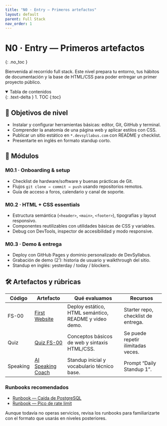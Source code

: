 ```yaml
---
title: "N0 · Entry — Primeros artefactos"
layout: default
parent: Full Stack
nav_order: 1
---
```


# N0 · Entry — Primeros artefactos
{: .no_toc }

Bienvenida al recorrido full stack. Este nivel prepara tu entorno, tus hábitos de documentación y la base de HTML/CSS para poder entregar un primer proyecto público.

<details open markdown="block">
  <summary>Tabla de contenidos</summary>
  {: .text-delta }
1. TOC
{:toc}
</details>

## 🎯 Objetivos de nivel

- Instalar y configurar herramientas básicas: editor, Git, GitHub y terminal.
- Comprender la anatomía de una página web y aplicar estilos con CSS.
- Publicar un sitio estático en `*.devsyllabus.com` con README y checklist.
- Presentarte en inglés en formato standup corto.

## 🧭 Módulos

### M0.1 · Onboarding & setup
- Checklist de hardware/software y buenas prácticas de Git.
- Flujos `git clone → commit → push` usando repositorios remotos.
- Guía de acceso a foros, calendario y canal de soporte.

### M0.2 · HTML + CSS essentials
- Estructura semántica (`<header>`, `<main>`, `<footer>`), tipografías y layout responsivo.
- Componentes reutilizables con utilidades básicas de CSS y variables.
- Debug con DevTools, inspector de accesibilidad y modo responsive.

### M0.3 · Demo & entrega
- Deploy con GitHub Pages y dominio personalizado de DevSyllabus.
- Grabación de demo (2’): historia de usuario y walkthrough del sitio.
- Standup en inglés: yesterday / today / blockers.

## 🛠️ Artefactos y rúbricas

| Código | Artefacto | Qué evaluamos | Recursos |
| --- | --- | --- | --- |
| FS-00 | [First Website](/legacy/assignments-fullstack/fs-00-first-website/) | Deploy estático, HTML semántico, README y video demo. | Starter repo, checklist de entrega. |
| Quiz | [Quiz FS-00](/h5p/fs-00-quiz/) | Conceptos básicos de web y sintaxis HTML/CSS. | Se puede repetir ilimitadas veces. |
| Speaking | [AI Speaking Coach](../ai-speaking.html) | Standup inicial y vocabulario técnico base. | Prompt “Daily Standup 1”. |

### Runbooks recomendados
- [Runbook — Caída de PostgreSQL](/saas-devops-course/templates/runbooks/db-outage/)
- [Runbook — Pico de rate limit](/saas-devops-course/templates/runbooks/rate-limit-spike/)

Aunque todavía no operas servicios, revisa los runbooks para familiarizarte con el formato que usarás en niveles posteriores.
